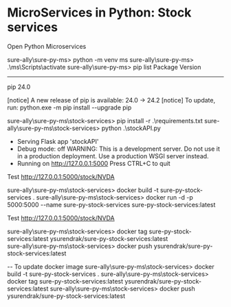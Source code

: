 # MicroServices in Python: Stock services
Open Python Microservices

sure-ally\sure-py-ms> python -m venv ms
sure-ally\sure-py-ms> .\ms\Scripts\activate
sure-ally\sure-py-ms> pip list
Package Version
------- -------
pip     24.0

[notice] A new release of pip is available: 24.0 -> 24.2
[notice] To update, run: python.exe -m pip install --upgrade pip

sure-ally\sure-py-ms\stock-services> pip install -r .\requirements.txt
sure-ally\sure-py-ms\stock-services> python .\stockAPI.py        
 * Serving Flask app 'stockAPI'
 * Debug mode: off
WARNING: This is a development server. Do not use it in a production deployment. Use a production WSGI server instead.
 * Running on http://127.0.0.1:5000
Press CTRL+C to quit


Test http://127.0.0.1:5000/stock/NVDA

sure-ally\sure-py-ms\stock-services> docker build -t sure-py-stock-services .
sure-ally\sure-py-ms\stock-services> docker run -d -p 5000:5000 --name sure-py-stock-services sure-py-stock-services:latest

Test http://127.0.0.1:5000/stock/NVDA

sure-ally\sure-py-ms\stock-services> docker tag sure-py-stock-services:latest ysurendrak/sure-py-stock-services:latest  
sure-ally\sure-py-ms\stock-services> docker push ysurendrak/sure-py-stock-services:latest    

-- To update docker image
sure-ally\sure-py-ms\stock-services> docker build -t sure-py-stock-services .
sure-ally\sure-py-ms\stock-services> docker tag sure-py-stock-services:latest ysurendrak/sure-py-stock-services:latest
sure-ally\sure-py-ms\stock-services> docker push ysurendrak/sure-py-stock-services:latest  